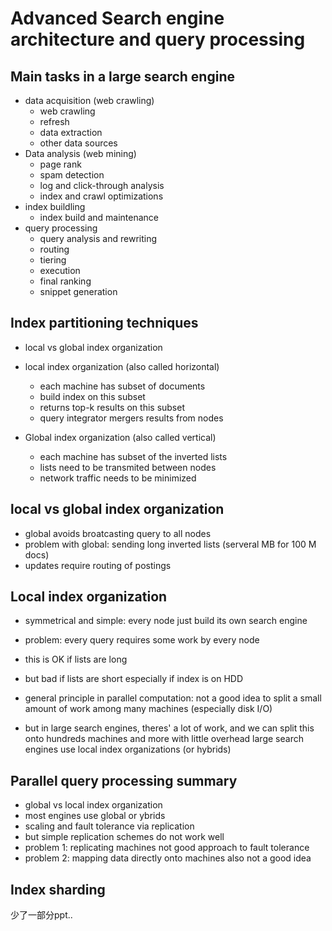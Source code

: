 
# Advanced Search engine architecture and query processing

## Main tasks in a large search engine

* data acquisition (web crawling)
    * web crawling
    * refresh
    * data extraction
    * other data sources
* Data analysis (web mining)
    * page rank
    * spam detection
    * log and click-through analysis
    * index and crawl optimizations
* index buildling
    * index build and maintenance
* query processing
    * query analysis and rewriting
    * routing
    * tiering
    * execution
    * final ranking
    * snippet generation


## Index partitioning techniques

* local vs global index organization
* local index organization (also called horizontal)
    * each machine has subset of documents
    * build index on this subset
    * returns top-k results on this subset
    * query integrator mergers results from nodes

* Global index organization (also called vertical)
    * each machine has subset of the inverted lists
    * lists need to be transmited between nodes
    * network traffic needs to be minimized


## local vs global index organization

* global avoids broatcasting query to all nodes
* problem with global: sending long inverted lists (serveral MB for 100 M docs)
* updates require routing of postings

## Local index organization

* symmetrical and simple: every node just build its own search engine
* problem: every query requires some work by every node
* this is OK if lists are long
* but bad if lists are short especially if index is on HDD


* general principle in parallel computation: not a good idea to split a small amount of work among many machines (especially disk I/O)
* but in large search engines, theres' a lot of work, and we can split this onto hundreds machines and more with little overhead
large search engines use local index organizations (or hybrids)

## Parallel query processing summary
* global vs local index organization
* most engines use global or ybrids
* scaling and fault tolerance via replication
* but simple replication schemes do not work well
* problem 1: replicating machines not good approach to fault tolerance
* problem 2: mapping data directly onto machines also not a good idea


## Index sharding

少了一部分ppt..
